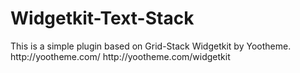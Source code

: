 # Widgetkit-Text-Stack
<p>This is a simple plugin based on Grid-Stack Widgetkit by Yootheme.<br/>
http://yootheme.com/ http://yootheme.com/widgetkit</p>
